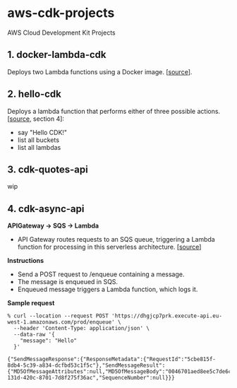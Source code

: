 # aws-cdk-projects
AWS Cloud Development Kit Projects

## 1. docker-lambda-cdk
Deploys two Lambda functions using a Docker image. [[source](https://www.fpgmaas.com/blog/aws-cdk-lambdas-docker)].

## 2. hello-cdk
Deploys a lambda function that performs either of three possible actions. [[source](https://www.udemy.com/course/aws-cdk-masterclass-build-aws-cloud-infrastructures/learn/lecture/33199370#overview), section 4]:
- say "Hello CDK!"
- list all buckets
- list all lambdas

## 3. cdk-quotes-api
wip

## 4. cdk-async-api
**APIGateway -> SQS -> Lambda**
- API Gateway routes requests to an SQS queue, triggering a Lambda function for processing in this serverless architecture. [[source](https://betterprogramming.pub/how-to-integrate-api-gateway-and-sqs-with-aws-cdk-14e74e7de5ba)]

**Instructions**
- Send a POST request to /enqueue containing a message.
- The message is enqueued in SQS.
- Enqueued message triggers a Lambda function, which logs it.

**Sample request**
```
% curl --location --request POST 'https://dhgjcp7prk.execute-api.eu-west-1.amazonaws.com/prod/enqueue' \
  --header 'Content-Type: application/json' \
  --data-raw '{
    "message": "Hello"
  }'

{"SendMessageResponse":{"ResponseMetadata":{"RequestId":"5cbe815f-8db4-5c39-a834-dcfbd53c1f5c"},"SendMessageResult":{"MD5OfMessageAttributes":null,"MD5OfMessageBody":"0046701aed8ee5c7de6c01430556b13e","MD5OfMessageSystemAttributes":null,"MessageId":"59c52602-131d-420c-8701-7d8f275f36ac","SequenceNumber":null}}}
```